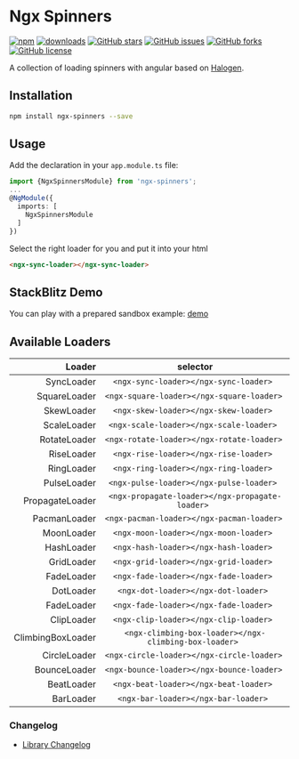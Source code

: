 # Ngx Spinners
[![npm](https://img.shields.io/npm/v/ngx-spinners.svg)](https://www.npmjs.com/package/ngx-spinners)
[![downloads](https://img.shields.io/npm/dt/ngx-spinners)](https://img.shields.io/npm/dt/ngx-spinners)
[![GitHub stars](https://img.shields.io/github/stars/BrkCoder/ngx-spinners.svg)](https://github.com/BrkCoder/ngx-spinners/stargazers)
[![GitHub issues](https://img.shields.io/github/issues/BrkCoder/ngx-spinners.svg)](https://github.com/BrkCoder/ngx-spinners/issues)
[![GitHub forks](https://img.shields.io/github/forks/BrkCoder/ngx-spinners.svg)](https://github.com/BrkCoder/ngx-spinners/network)
[![GitHub license](https://img.shields.io/github/license/BrkCoder/ngx-spinners.svg)](https://github.com/BrkCoder/ngx-spinners/blob/master/LICENSE)

A collection of loading spinners with angular based on [Halogen](https://github.com/yuanyan/halogen).

## Installation

```bash
npm install ngx-spinners --save
```
## Usage

Add the declaration in your `app.module.ts` file:
```typescript
import {NgxSpinnersModule} from 'ngx-spinners';
...
@NgModule({
  imports: [
    NgxSpinnersModule
  ]
})
```
Select the right loader for you and put it into your html
```html
<ngx-sync-loader></ngx-sync-loader>
```

## StackBlitz Demo
You can play with a prepared sandbox example: 
[demo](https://stackblitz.com/edit/ngx-spinners-example)
## Available Loaders

Loader                  | selector | 
-----------------------:|:--------:|
SyncLoader              |    `<ngx-sync-loader></ngx-sync-loader> `                   | 
SquareLoader            |    `<ngx-square-loader></ngx-square-loader> `               | 
SkewLoader              |    `<ngx-skew-loader></ngx-skew-loader> `                   | 
ScaleLoader             |    `<ngx-scale-loader></ngx-scale-loader> `                 | 
RotateLoader            |    `<ngx-rotate-loader></ngx-rotate-loader> `               | 
RiseLoader              |    `<ngx-rise-loader></ngx-rise-loader> `                   | 
RingLoader              |    `<ngx-ring-loader></ngx-ring-loader> `                   | 
PulseLoader             |    `<ngx-pulse-loader></ngx-pulse-loader> `                 | 
PropagateLoader         |    `<ngx-propagate-loader></ngx-propagate-loader> `         | 
PacmanLoader            |    `<ngx-pacman-loader></ngx-pacman-loader> `               | 
MoonLoader              |    `<ngx-moon-loader></ngx-moon-loader> `                   | 
HashLoader              |    `<ngx-hash-loader></ngx-hash-loader> `                   |
GridLoader              |    `<ngx-grid-loader></ngx-grid-loader> `                   |
FadeLoader              |    `<ngx-fade-loader></ngx-fade-loader> `                   |
DotLoader               |    `<ngx-dot-loader></ngx-dot-loader> `                     |
FadeLoader              |    `<ngx-fade-loader></ngx-fade-loader> `                   |
ClipLoader              |    `<ngx-clip-loader></ngx-clip-loader> `                   |
ClimbingBoxLoader       |    `<ngx-climbing-box-loader></ngx-climbing-box-loader> `   |
CircleLoader            |    `<ngx-circle-loader></ngx-circle-loader> `               |
BounceLoader            |    `<ngx-bounce-loader></ngx-bounce-loader> `               |
BeatLoader              |    `<ngx-beat-loader></ngx-beat-loader> `                   |
BarLoader               |    `<ngx-bar-loader></ngx-bar-loader> `                     |

### Changelog

* [Library Changelog](https://github.com/BrkCoder/ngx-spinners/blob/master/CHANGELOG.md)
